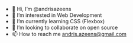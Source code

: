- 👋 Hi, I’m @andrisazeens
- 👀 I’m interested in Web Development
- 🌱 I’m currently learning CSS (Flexbox)
- 💞️ I’m looking to collaborate on open source
- 📫 How to reach me andris.azeens@gmail.com

<!---
andrisazeens/andrisazeens is a ✨ special ✨ repository because its `README.md` (this file) appears on your GitHub profile.
You can click the Preview link to take a look at your changes.
--->

